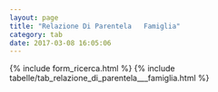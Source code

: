 ```yaml
---
layout: page
title: "Relazione Di Parentela   Famiglia"
category: tab
date: 2017-03-08 16:05:06
---
```


{% include form_ricerca.html %}
{% include tabelle/tab_relazione_di_parentela___famiglia.html %}

